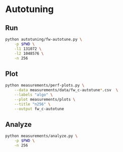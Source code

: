 # Autotuning

## Run

```bash
python autotuning/fw-autotune.py \
    -p $PWD \
    -l1 131072 \
    -l2 1048576 \
    -n 256
```

## Plot

```bash
python measurements/perf-plots.py \
    --data measurements/data/fw_c-autotune*.csv  \
    --labels "algo" \
    --plot measurements/plots \
    --title "n256" \
    --output fw_c-autotune
```

## Analyze

```bash
python measurements/analyze.py \
    -p $PWD \
    -n 256
```
